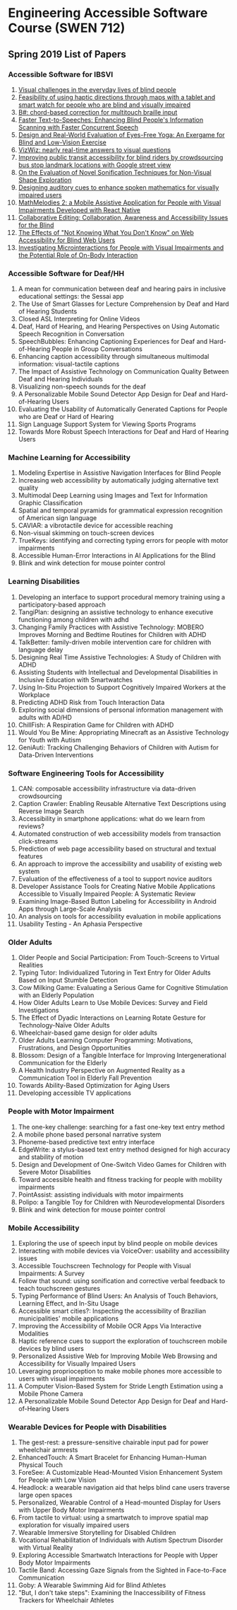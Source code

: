 # Engineering Accessible Software Course (SWEN 712)
## Spring 2019 List of Papers



### Accessible Software for IBSVI

1. [Visual challenges in the everyday lives of blind people](https://doi-org.ezproxy.rit.edu/10.1145/2470654.2481291)
2. [Feasibility of using haptic directions through maps with a tablet and smart watch for people who are blind and visually impaired](http://dx.doi.org.ezproxy.rit.edu/10.1145/2935334.2935367)
3. [B#: chord-based correction for multitouch braille input](http://dx.doi.org.ezproxy.rit.edu/10.1145/2556288.2557269)
4. [Faster Text-to-Speeches: Enhancing Blind People's Information Scanning with Faster Concurrent Speech](http://dx.doi.org.ezproxy.rit.edu/10.1145/2700648.2809840)
5. [Design and Real-World Evaluation of Eyes-Free Yoga: An Exergame for Blind and Low-Vision Exercise](https://doi-org.ezproxy.rit.edu/10.1145/3022729)
6. [VizWiz: nearly real-time answers to visual questions](http://dx.doi.org.ezproxy.rit.edu/10.1145/1866029.1866080)
7. [Improving public transit accessibility for blind riders by crowdsourcing bus stop landmark locations with Google street view](http://dx.doi.org.ezproxy.rit.edu/10.1145/2513383.2513448)
8. [On the Evaluation of Novel Sonification Techniques for Non-Visual Shape Exploration](https://doi-org.ezproxy.rit.edu/10.1145/3046789)
9. [Designing auditory cues to enhance spoken mathematics for visually impaired users](http://dx.doi.org.ezproxy.rit.edu/10.1145/1878803.1878819)
10. [MathMelodies 2: a Mobile Assistive Application for People with Visual Impairments Developed with React Native](https://dl-acm-org.ezproxy.rit.edu/citation.cfm?id=3241006)
11. [Collaborative Editing: Collaboration, Awareness and Accessibility Issues for the Blind](https://dl.acm.org/citation.cfm?id=2939613)
12. [The Effects of "Not Knowing What You Don't Know" on Web Accessibility for Blind Web Users](https://dl.acm.org/citation.cfm?id=3132533)
13. [Investigating Microinteractions for People with Visual Impairments and the Potential Role of On-Body Interaction](https://dl.acm.org/citation.cfm?id=3132536)

### Accessible Software for Deaf/HH
1. A mean for communication between deaf and hearing pairs in inclusive educational settings: the Sessai app
2. The Use of Smart Glasses for Lecture Comprehension by Deaf and Hard of Hearing Students
3. Closed ASL Interpreting for Online Videos
4. Deaf, Hard of Hearing, and Hearing Perspectives on Using Automatic Speech Recognition in Conversation
5. SpeechBubbles: Enhancing Captioning Experiences for Deaf and Hard-of-Hearing People in Group Conversations
6. Enhancing caption accessibility through simultaneous multimodal information: visual-tactile captions
7. The Impact of Assistive Technology on Communication Quality Between Deaf and Hearing Individuals
8. Visualizing non-speech sounds for the deaf
9. A Personalizable Mobile Sound Detector App Design for Deaf and Hard-of-Hearing Users
10. Evaluating the Usability of Automatically Generated Captions for People who are Deaf or Hard of Hearing
11. Sign Language Support System for Viewing Sports Programs
12. Towards More Robust Speech Interactions for Deaf and Hard of Hearing Users

### Machine Learning for Accessibility
1. Modeling Expertise in Assistive Navigation Interfaces for Blind People
2. Increasing web accessibility by automatically judging alternative text quality
3. Multimodal Deep Learning using Images and Text for Information Graphic Classification
4. Spatial and temporal pyramids for grammatical expression recognition of American sign language
5. CAVIAR: a vibrotactile device for accessible reaching
6. Non-visual skimming on touch-screen devices
7. TrueKeys: identifying and correcting typing errors for people with motor impairments
8. Accessible Human-Error Interactions in AI Applications for the Blind
9. Blink and wink detection for mouse pointer control

### Learning Disabilities
1. Developing an interface to support procedural memory training using a participatory-based approach
2. TangiPlan: designing an assistive technology to enhance executive functioning among children with adhd
3. Changing Family Practices with Assistive Technology: MOBERO Improves Morning and Bedtime Routines for Children with ADHD
4. TalkBetter: family-driven mobile intervention care for children with language delay
5. Designing Real Time Assistive Technologies: A Study of Children with ADHD
6. Assisting Students with Intellectual and Developmental Disabilities in Inclusive Education with Smartwatches
7. Using In-Situ Projection to Support Cognitively Impaired Workers at the Workplace
8. Predicting ADHD Risk from Touch Interaction Data
9. Exploring social dimensions of personal information management with adults with AD/HD
10. ChillFish: A Respiration Game for Children with ADHD
11. Would You Be Mine: Appropriating Minecraft as an Assistive Technology for Youth with Autism
12. GeniAuti: Tracking Challenging Behaviors of Children with Autism for Data-Driven Interventions

### Software Engineering Tools for Accessibility
1. CAN: composable accessibility infrastructure via data-driven crowdsourcing
2. Caption Crawler: Enabling Reusable Alternative Text Descriptions using Reverse Image Search
3. Accessibility in smartphone applications: what do we learn from reviews?
4. Automated construction of web accessibility models from transaction click-streams
5. Prediction of web page accessibility based on structural and textual features
6. An approach to improve the accessibility and usability of existing web system
7. Evaluation of the effectiveness of a tool to support novice auditors
8. Developer Assistance Tools for Creating Native Mobile Applications Accessible to Visually Impaired People: A Systematic Review
9. Examining Image-Based Button Labeling for Accessibility in Android Apps through Large-Scale Analysis
10. An analysis on tools for accessibility evaluation in mobile applications
11. Usability Testing - An Aphasia Perspective

### Older Adults
1. Older People and Social Participation: From Touch-Screens to Virtual Realities
2. Typing Tutor: Individualized Tutoring in Text Entry for Older Adults Based on Input Stumble Detection
3. Cow Milking Game: Evaluating a Serious Game for Cognitive Stimulation with an Elderly Population
4. How Older Adults Learn to Use Mobile Devices: Survey and Field Investigations
5. The Effect of Dyadic Interactions on Learning Rotate Gesture for Technology-Naïve Older Adults
6. Wheelchair-based game design for older adults
7. Older Adults Learning Computer Programming: Motivations, Frustrations, and Design Opportunities
8. Blossom: Design of a Tangible Interface for Improving Intergenerational Communication for the Elderly
9. A Health Industry Perspective on Augmented Reality as a Communication Tool in Elderly Fall Prevention
10. Towards Ability-Based Optimization for Aging Users
11. Developing accessible TV applications

### People with Motor Impairment
1. The one-key challenge: searching for a fast one-key text entry method
2. A mobile phone based personal narrative system
3. Phoneme-based predictive text entry interface
4. EdgeWrite: a stylus-based text entry method designed for high accuracy and stability of motion
5. Design and Development of One-Switch Video Games for Children with Severe Motor Disabilities
6. Toward accessible health and fitness tracking for people with mobility impairments
7. PointAssist: assisting individuals with motor impairments
8. Polipo: a Tangible Toy for Children with Neurodevelopmental Disorders
9. Blink and wink detection for mouse pointer control

### Mobile Accessibility
1. Exploring the use of speech input by blind people on mobile devices
2. Interacting with mobile devices via VoiceOver: usability and accessibility issues
3. Accessible Touchscreen Technology for People with Visual Impairments: A Survey
4. Follow that sound: using sonification and corrective verbal feedback to teach touchscreen gestures
5. Typing Performance of Blind Users: An Analysis of Touch Behaviors, Learning Effect, and In-Situ Usage
6. Accessible smart cities?: Inspecting the accessibility of Brazilian municipalities' mobile applications
7. Improving the Accessibility of Mobile OCR Apps Via Interactive Modalities
8. Haptic reference cues to support the exploration of touchscreen mobile devices by blind users
9. Personalized Assistive Web for Improving Mobile Web Browsing and Accessibility for Visually Impaired Users
10. Leveraging proprioception to make mobile phones more accessible to users with visual impairments
11. A Computer Vision-Based System for Stride Length Estimation using a Mobile Phone Camera
12. A Personalizable Mobile Sound Detector App Design for Deaf and Hard-of-Hearing Users


### Wearable Devices for People with Disabilities
1. The gest-rest: a pressure-sensitive chairable input pad for power wheelchair armrests
2. EnhancedTouch: A Smart Bracelet for Enhancing Human-Human Physical Touch
3. ForeSee: A Customizable Head-Mounted Vision Enhancement System for People with Low Vision
4. Headlock: a wearable navigation aid that helps blind cane users traverse large open spaces
5. Personalized, Wearable Control of a Head-mounted Display for Users with Upper Body Motor Impairments
6. From tactile to virtual: using a smartwatch to improve spatial map exploration for visually impaired users
7. Wearable Immersive Storytelling for Disabled Children
8. Vocational Rehabilitation of Individuals with Autism Spectrum Disorder with Virtual Reality
9. Exploring Accessible Smartwatch Interactions for People with Upper Body Motor Impairments
10. Tactile Band: Accessing Gaze Signals from the Sighted in Face-to-Face Communication
11. Goby: A Wearable Swimming Aid for Blind Athletes
12. "But, I don't take steps": Examining the Inaccessibility of Fitness Trackers for Wheelchair Athletes



